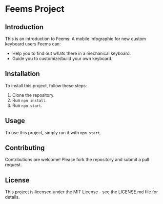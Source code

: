 # Feems Project

## Introduction
This is an introduction to Feems: A mobile infographic for new custom keyboard users
Feems can:
- Help you to find out whats there in a mechanical keyboard.
- Guide you to customize/build your own keyboard.
## Installation
To install this project, follow these steps:
1. Clone the repository.
2. Run `npm install`.
3. Run `npm start`.

## Usage
To use this project, simply run it with `npm start`.

## Contributing
Contributions are welcome! Please fork the repository and submit a pull request.

## License
This project is licensed under the MIT License - see the LICENSE.md file for details.